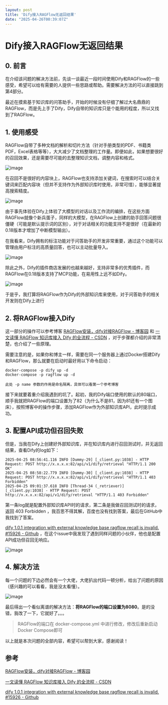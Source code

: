 ```yaml
---
layout: post
title: 'Dify接入RAGFlow无返回结果'
date: "2025-04-26T00:39:07Z"
---
```

Dify接入RAGFlow无返回结果
==================

0\. 前言
------

在介绍该问题的解决方法前，先谈一谈最近一段时间使用Dify和RAGFlow的一些感受，希望可以给有需要的人提供一些思路或帮助。需要解决方法的可以直接跳到第4部分。

最近在摸索基于知识库的问答助手，开始的时候没有仔细了解过大名鼎鼎的RAGFlow，而是先上手了Dify，Dify自带的知识库只是个能用的程度，所以又找到了RAGFlow。

1\. 使用感受
--------

RAGFlow自带了多种文档的解析和切片方法（针对手册类型的PDF、书籍类PDF，Excel表格等等），大大减少了文档整理的工作量。即便如此，如果想要很好的召回效果，还是需要尽可能的去整理知识文档，调整内容和格式。

![image](https://img2024.cnblogs.com/blog/2918335/202504/2918335-20250425233236958-1457233480.png)

在召回不是很好的内容块上，RAGFlow也支持添加关键词，在搜索时可以结合关键词来匹配内容块（但并不支持作为外部知识库时使用，非常可惜），能够显著提高搜索精度。

![image](https://img2024.cnblogs.com/blog/2918335/202504/2918335-20250425233259138-107433927.png)

由于事先体验在Dify上体验了大模型的对话以及工作流的编排，在这些方面RAGFlow就像个新兵蛋子，同样的大模型，在RAGFlow上创建的助手回答问题很僵硬（可能是默认提示词的区别），对于对话相关的功能支持不是很好（在最新的0.18版本才增加了中断模型输出）。

在我看来，Dify拥有的标注功能对于问答助手的开发非常重要，通过这个功能可以管理由用户标注的高质量回答，也可以主动批量导入。

![image](http://127.0.0.1:1086/assets/image-20250425222828-lzx8o40.png)

除此之外，Dify的插件商店发展的也越来越好，支持非常多的优秀插件，而RAGFlow在0.18版本支持了MCP功能，在易用性上远不如Dify。

![image](http://127.0.0.1:1086/assets/image-20250425223754-ng0jnpp.png)

于是乎，我打算将RAGFlow作为Dify的外部知识库来使用，对于问答助手的相关开发则在Dify上进行

2\. 将RAGFlow接入Dify
------------------

这一部分的操作可以参考博客 [RAGFlow安装，dify对接RAGFlow - 博客园](https://www.cnblogs.com/xiao987334176/p/18802471) 和 [一文读懂 RAGFlow 知识库接入 Dify 的全流程 - CSDN](https://blog.csdn.net/apo0625/article/details/146373384) ，对于步骤都介绍的非常清楚，也介绍了一些原理。

需要注意的是，如果你和博主一样，需要在同一个服务器上通过Docker搭建Dify和RAGFlow，那么就要在启动时最好用以下命令启动：

    docker-compose -p dify up -d
    docker-compose -p ragflow up -d
    
    此处 -p name 参数的作用是命名隔离，具体可以看第一个参考博客
    

接下来就要着重介绍我遇到的坑了。起初，我的Dify端口使用的默认的80端口，顺手我就把RAGFlow的端口设置为了82（为什么不是81，因为81还有一个图床），按照博客中的操作步骤，添加RAGFlow作为外部知识库API，此时提示成功。

3\. 配置API成功但召回失败
----------------

但是，当我在Dify上创建好外部知识库，并在知识库内进行召回测试时，并无返回结果，查看Dify的log如下：

    2025-04-25 08:56:41.116 INFO [Dummy-29] [_client.py:1038] - HTTP Request: POST http://x.x.x.x:82/api/v1/dify/retrieval "HTTP/1.1 200 OK"
    2025-04-25 08:58:22.779 INFO [Dummy-30] [_client.py:1038] - HTTP Request: POST http://x.x.x.x:82/api/v1/dify/retrieval "HTTP/1.1 403 Forbidden"
    2025-04-25 09:01:37.618 INFO [Thread-34 (_retriever)] [_client.py:1038] - HTTP Request: POST http://x.x.x.x:82/api/v1/dify/retrieval "HTTP/1.1 403 Forbidden"
    

第一条log就是配置外部知识库API时的请求，第二条是我做召回测试时的请求，返回 403 Forbidden ，我百思不得其解，百度也没有找到答案，最后在GitHub中我找到了答案。

[dify 1.0.1 integration with external knowledge base ragflow recall is invalid. #15926 - Github](https://github.com/langgenius/dify/issues/15926) ，在这个issue中我发现了遇到同样问题的小伙伴，他也是配置API成功但召回无响应。

![image](http://127.0.0.1:1086/assets/image-20250425225956-vc2d7rv.png)

4\. 解决方法
--------

每一个问题的下边必然会有一个大佬，大佬扒出代码一顿分析，给出了问题的原因（感兴趣的可以看看，我是没太看懂）。

![image](http://127.0.0.1:1086/assets/image-20250425231411-goct578.png)

最后得出一个看似离谱的解决方法：**将RAGFlow的端口设置为8080**。是的没错，我改了一下，它就好了。。。

> RAGFlow的端口在 docker-compose.yml 中进行修改，修改后重新启动Docker Compose即可

以上就是本次问题的全部内容，希望可以帮到大家，感谢阅读！

参考
--

[RAGFlow安装，dify对接RAGFlow - 博客园](https://www.cnblogs.com/xiao987334176/p/18802471)

[一文读懂 RAGFlow 知识库接入 Dify 的全流程 - CSDN](https://blog.csdn.net/apo0625/article/details/146373384)

[dify 1.0.1 integration with external knowledge base ragflow recall is invalid. #15926 - Github](https://github.com/langgenius/dify/issues/15926)

‍